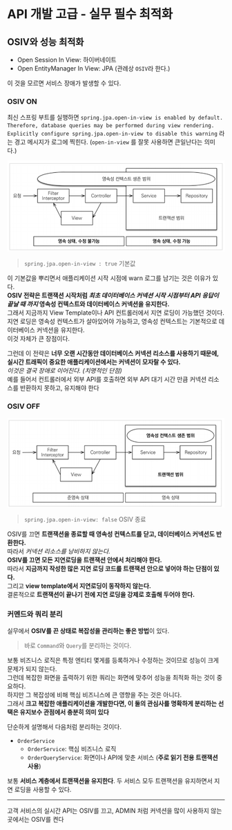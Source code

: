 # API 개발 고급 - 실무 필수 최적화

## OSIV와 성능 최적화

- Open Session In View: 하이버네이트
- Open EntityManager In View: JPA (관례상 `OSIV`라 한다.)

이 것을 모르면 서비스 장애가 발생할 수 있다.

### OSIV ON

최신 스프링 부트를
실행하면 `spring.jpa.open-in-view is enabled by default. Therefore, database queries may be performed during view rendering. Explicitly configure spring.jpa.open-in-view to disable this warning`
라는 경고 메시지가 로그에 찍힌다. (`open-in-view` 를 잘못 사용하면 큰일난다는 의미다.)

![img.png](image/img3.png)

> `spring.jpa.open-in-view : true` 기본값

이 기본값을 뿌리면서 애플리케이션 시작 시점에 warn 로그를 남기는 것은 이유가 있다.   
**OSIV 전략은 트랜잭션 시작처럼 _최초 데이터베이스 커넥션 시작 시점부터 API 응답이 끝날 때 까지_ 영속성 컨텍스트와 데이터베이스 커넥션을 유지한다.**   
그래서 지금까지 View Template이나 API 컨트롤러에서 지연 로딩이 가능했던 것이다.   
지연 로딩은 영속성 컨텍스트가 살아있어야 가능하고, 영속성 컨텍스트는 기본적으로 데이터베이스 커넥션을 유지한다.   
이것 자체가 큰 장점이다.

그런데 이 전략은 **너무 오랜 시간동안 데이터베이스 커넥션 리소스를 사용하기 때문에, 실시간 트래픽이 중요한 애플리케이션에서는 커넥션이 모자랄 수 있다.**   
_이것은 결국 장애로 이어진다. (치명적인 단점)_   
예를 들어서 컨트롤러에서 외부 API를 호출하면 외부 API 대기 시간 만큼 커넥션 리소스를 반환하지 못하고, 유지해야 한다

### OSIV OFF

![img.png](image/img4.png)

> `spring.jpa.open-in-view: false` OSIV 종료

OSIV를 끄면 **트랜잭션을 종료할 때 영속성 컨텍스트를 닫고, 데이터베이스 커넥션도 반환한다.**   
따라서 _커넥션 리소스를 낭비하지 않는다._   
**OSIV를 끄면 모든 지연로딩을 트랜잭션 안에서 처리해야 한다.**   
따라서 **지금까지 작성한 많은 지연 로딩 코드를 트랜잭션 안으로 넣어야 하는 단점이 있다.**   
그리고 **view template에서 지연로딩이 동작하지 않는다.**   
결론적으로 **트랜잭션이 끝나기 전에 지연 로딩을 강제로 호출해 두어야 한다.**

### 커멘드와 쿼리 분리

실무에서 **OSIV를 끈 상태로 복잡성을 관리하는 좋은 방법**이 있다.

> 바로 `Command`와 `Query`를 분리하는 것이다.

보통 비즈니스 로직은 특정 엔티티 몇게를 등록하거나 수정하는 것이므로 성능이 크게 문제가 되지 않는다.   
그런데 복잡한 화면을 출력하기 위한 쿼리는 화면에 맞추어 성능을 최적화 하는 것이 중요하다.   
하지만 그 복잡성에 비해 핵심 비즈니스에 큰 영향을 주는 것은 아니다.   
그래서 **크고 복잡한 애플리케이션을 개발한다면, 이 둘의 관심사를 명확하게 분리하는 선택은 유지보수 관점에서 충분히 의미 있다**

단순하게 설명해서 다음처럼 분리하는 것이다.

- `OrderService`
    - `OrderService`: 핵심 비즈니스 로직
    - `OrderQueryService`: 화면이나 API에 맞춘 서비스 (**주로 읽기 전용 트랜잭션 사용**)

보통 **서비스 계층에서 트랜잭션을 유지한다**. 두 서비스 모두 트랜잭션을 유지하면서 지연 로딩을 사용할 수 있다.

---

고객 서비스의 실시간 API는 OSIV를 끄고, ADMIN 처럼 커넥션을 많이 사용하지 않는 곳에서는 OSIV를 켠다